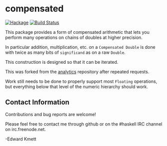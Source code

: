 compensated
===========

[![Hackage](https://img.shields.io/hackage/v/compensated.svg)](https://hackage.haskell.org/package/compensated) [![Build Status](https://secure.travis-ci.org/analytics/compensated.png)](http://travis-ci.org/analytics/compensated)

This package provides a form of compensated arithmetic that lets you perform many operations on chains of doubles at higher precision.

In particular addition, multiplication, etc. on a `Compensated Double` is done with twice as many bits of `significand` as on a raw `Double`.

This construction is designed so that it can be iterated.

This was forked from the [analytics](http://github.com/analytics/analytics.git) repository after repeated requests.

Work still needs to be done to properly support most `Floating` operations, but everything below that level of the numeric hierarchy should work.

Contact Information
-------------------

Contributions and bug reports are welcome!

Please feel free to contact me through github or on the #haskell IRC channel on irc.freenode.net.

-Edward Kmett
